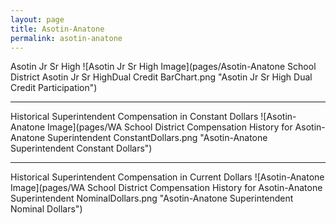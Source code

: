 ```yaml
---
layout: page
title: Asotin-Anatone
permalink: asotin-anatone
---
```



Asotin Jr Sr High
![Asotin Jr Sr High Image](pages/Asotin-Anatone School District Asotin Jr Sr HighDual Credit BarChart.png "Asotin Jr Sr High Dual Credit Participation")

___

Historical Superintendent Compensation in Constant Dollars
![Asotin-Anatone Image](pages/WA School District Compensation History for Asotin-Anatone Superintendent ConstantDollars.png "Asotin-Anatone Superintendent Constant Dollars")

___

Historical Superintendent Compensation in Current Dollars
![Asotin-Anatone Image](pages/WA School District Compensation History for Asotin-Anatone Superintendent NominalDollars.png "Asotin-Anatone Superintendent Nominal Dollars")